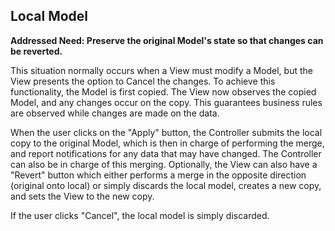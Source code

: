 Local Model
-----------


**Addressed Need: Preserve the original Model's state so that changes can be reverted.**

This situation normally occurs when a View must modify a Model, but the View presents
the option to Cancel the changes. To achieve this functionality, the Model is first
copied. The View now observes the copied Model, and any changes occur on the copy.
This guarantees business rules are observed while changes are made on the data.

When the user clicks on the "Apply" button, the Controller submits the local copy to the
original Model, which is then in charge of performing the merge, and report notifications
for any data that may have changed. The Controller can also be in charge of this merging.
Optionally, the View can also have a "Revert" button which either performs a merge in
the opposite direction (original onto local) or simply discards the local
model, creates a new copy, and sets the View to the new copy.

If the user clicks "Cancel", the local model is simply discarded. 

